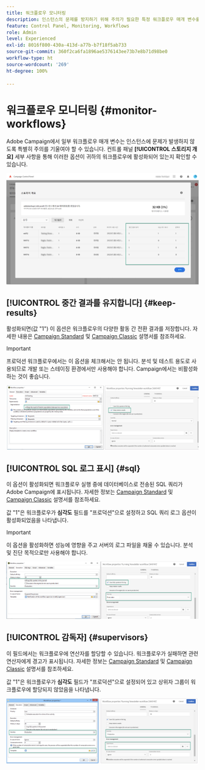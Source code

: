 ```yaml
---
title: 워크플로우 모니터링
description: 인스턴스의 문제를 방지하기 위해 주의가 필요한 특정 워크플로우 매개 변수를 모니터링하는 방법을 알아봅니다.
feature: Control Panel, Monitoring, Workflows
role: Admin
level: Experienced
exl-id: 8016f800-430a-413d-a77b-b7f18f5ab733
source-git-commit: 360f2ca6fa1896ae5376143ee73b7e8b71d98be0
workflow-type: ht
source-wordcount: '269'
ht-degree: 100%

---
```


# 워크플로우 모니터링 {#monitor-workflows}

<!-- Clean paused and completed workflows

When [!DNL Adobe Campaign] workflows are paused or completed, they leave temporary tables on your instances database that consume space and can lead to performance issues.

Control Panel allows you to identify those workflows and clean the temporary resources generated on your instances.

>[!NOTE]
>
>Technically, this operation executes the **[!UICONTROL Database cleanup technical workflow]** that runs on your Campaign instance everyday (see [Campaign Standard](https://experienceleague.adobe.com/docs/campaign-standard/using/administrating/application-settings/technical-workflows.html#list-of-technical-workflows) and [Campaign Classic](https://experienceleague.adobe.com/docs/campaign-classic/using/monitoring-campaign-classic/data-processing/database-cleanup-workflow.html) documentation). 

To clean paused and completed workflows, follow these steps:

1. Navigate to the **[!UICONTROL Performance monitoring]** card.

1. In the **[!UICONTROL Databases]** tab, select the instance where you want to perform the operation.

1. Access the **[!UICONTROL Storage overview]** details, then filter the list on **[!UICONTROL Temporary tables]**. Learn more on **[!UICONTROL Storage overview]** in [this page](database-storage-overview.md).

    ![](assets/wkf-monitoring-filter.png)

1. All temporary tables generated on your instances by workflows and deliveries display. Click the **[!UICONTROL Clean now]** button to delete the resources generated by paused and completed workflows.

    ![](assets/wkf-monitoring-clean.png)

1. Once the operation is confirmed, you can track the estimated remaining time in the **[!UICONTROL Storage overview]** list.

    ![](assets/wkf-monitoring-in-progress.png)

Monitor workflow parameters -->

Adobe Campaign에서 일부 워크플로우 매개 변수는 인스턴스에 문제가 발생하지 않도록 특별히 주의를 기울여야 할 수 있습니다. 컨트롤 패널 **[!UICONTROL 스토리지 개요]** 세부 사항을 통해 이러한 옵션이 귀하의 워크플로우에 활성화되어 있는지 확인할 수 있습니다.

![](assets/wkf-monitoring-parameters.png)

## **[!UICONTROL 중간 결과를 유지합니다]** {#keep-results}

활성화되면(값 &quot;1&quot;) 이 옵션은 워크플로우의 다양한 활동 간 전환 결과를 저장합니다. 자세한 내용은 [Campaign Standard](https://experienceleague.adobe.com/docs/campaign-standard/using/managing-processes-and-data/executing-a-workflow/managing-execution-options.html?lang=ko) 및 [Campaign Classic](https://experienceleague.adobe.com/docs/campaign-classic/using/automating-with-workflows/introduction/workflow-best-practices.html?lang=ko#logs) 설명서를 참조하세요.

>[!IMPORTANT]
>
>프로덕션 워크플로우에서는 이 옵션을 체크해서는 안 됩니다. 분석 및 테스트 용도로 사용되므로 개발 또는 스테이징 환경에서만 사용해야 합니다. Campaign에서는 비활성화하는 것이 좋습니다.

![](assets/wkf-monitoring-keep.png)

## **[!UICONTROL SQL 로그 표시]** {#sql}

이 옵션이 활성화되면 워크플로우 실행 중에 데이터베이스로 전송된 SQL 쿼리가 Adobe Campaign에 표시됩니다. 자세한 정보는 [Campaign Standard](https://experienceleague.adobe.com/docs/campaign-standard/using/managing-processes-and-data/executing-a-workflow/managing-execution-options.html?lang=ko) 및 [Campaign Classic](https://experienceleague.adobe.com/docs/campaign-classic/using/automating-with-workflows/advanced-management/workflow-properties.html?lang=ko#execution) 설명서를 참조하세요.

값 &quot;1&quot;은 워크플로우가 **심각도** 필드를 &quot;프로덕션&quot;으로 설정하고 SQL 쿼리 로그 옵션이 활성화되었음을 나타냅니다.

>[!IMPORTANT]
>
>이 옵션을 활성화하면 성능에 영향을 주고 서버의 로그 파일을 채울 수 있습니다. 분석 및 진단 목적으로만 사용해야 합니다.

![](assets/wkf-monitoring-sql.png)

## **[!UICONTROL 감독자]** {#supervisors}

이 필드에서는 워크플로우에 연산자를 할당할 수 있습니다. 워크플로우가 실패하면 관련 연산자에게 경고가 표시됩니다. 자세한 정보는 [Campaign Standard](https://experienceleague.adobe.com/docs/campaign-standard/using/managing-processes-and-data/executing-a-workflow/monitoring-workflow-execution.html?lang=ko#error-management) 및 [Campaign Classic](https://experienceleague.adobe.com/docs/campaign-classic/using/automating-with-workflows/advanced-management/workflow-properties.html?lang=ko#error-management) 설명서를 참조하세요.

값 &quot;1&quot;은 워크플로우가 **심각도** 필드가 &quot;프로덕션&quot;으로 설정되어 있고 상위자 그룹이 워크플로우에 할당되지 않았음을 나타냅니다.

![](assets/wkf-monitoring-supervisors.png)

